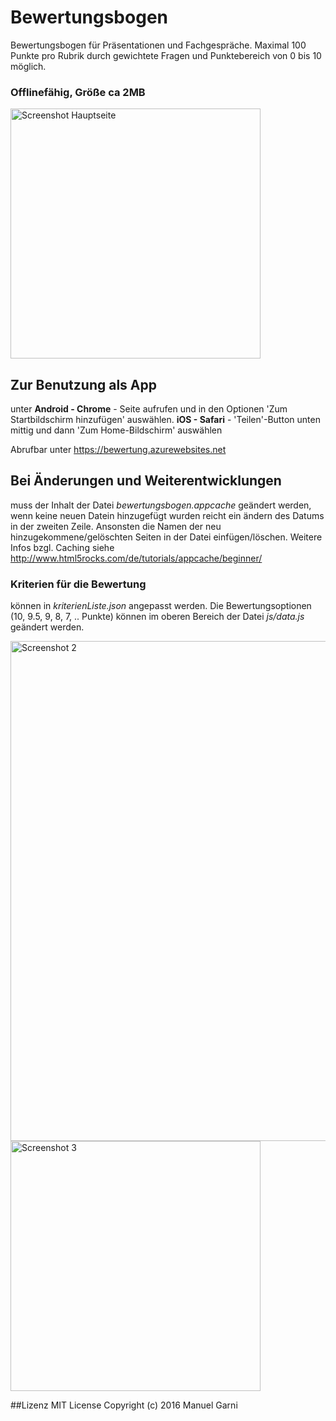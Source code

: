 # Bewertungsbogen
Bewertungsbogen für Präsentationen und Fachgespräche. Maximal 100 Punkte pro Rubrik durch gewichtete Fragen und Punktebereich von 0 bis 10 möglich.
### Offlinefähig, Größe ca 2MB
<img alt="Screenshot Hauptseite" src="http://manugan.github.io/Bewertungsbogen/screenshots/Screenshot_20160727-085556.png" width="400px" />

## Zur Benutzung als App
unter **Android - Chrome** - Seite aufrufen und in den Optionen 'Zum Startbildschirm hinzufügen' auswählen.
**iOS - Safari** - 'Teilen'-Button unten mittig und dann 'Zum Home-Bildschirm' auswählen

Abrufbar unter https://bewertung.azurewebsites.net


## Bei Änderungen und Weiterentwicklungen
muss der Inhalt der Datei *bewertungsbogen.appcache* geändert werden, wenn keine neuen Datein hinzugefügt wurden reicht ein ändern des Datums in der zweiten Zeile.
Ansonsten die Namen der neu hinzugekommene/gelöschten Seiten in der Datei einfügen/löschen. Weitere Infos bzgl. Caching siehe http://www.html5rocks.com/de/tutorials/appcache/beginner/
### Kriterien für die Bewertung
können in *kriterienListe.json* angepasst werden. Die Bewertungsoptionen (10, 9.5, 9, 8, 7, .. Punkte) können im oberen Bereich der Datei *js/data.js* geändert werden.

<img alt="Screenshot 2" src="http://manugan.github.io/Bewertungsbogen/screenshots/Screenshot_20160727-085935.png" width="800px" /><img alt="Screenshot 3" src="http://manugan.github.io/Bewertungsbogen/screenshots/Screenshot_20160727-085739.png" width="400px" />

##Lizenz
MIT License
Copyright (c) 2016 Manuel Garni
